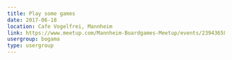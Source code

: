 ```yaml
---
title: Play some games
date: 2017-06-18
location: Cafe Vogelfrei, Mannheim
link: https://www.meetup.com/Mannheim-Boardgames-Meetup/events/239436584/
usergroup: bogama
type: usergroup
---
```


